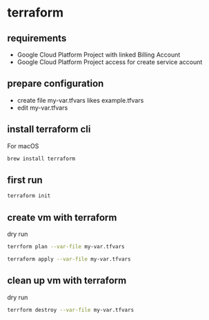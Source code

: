 # terraform

## requirements

- Google Cloud Platform Project with linked Billing Account
- Google Cloud Platform Project access for create service account

## prepare configuration

- create file my-var.tfvars likes example.tfvars
- edit my-var.tfvars

## install terraform cli

For macOS

```sh
brew install terraform
```

## first run

```sh
terraform init
```

## create vm with terraform

dry run

```sh
terrform plan --var-file my-var.tfvars
```

```sh
terraform apply --var-file my-var.tfvars
```

## clean up vm with terraform

dry run

```sh
terrform destroy --var-file my-var.tfvars
```
